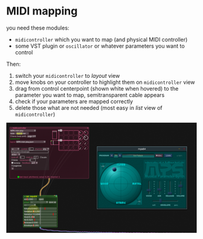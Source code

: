 # MIDI mapping

you need these modules:

- `midicontroller` which you want to map (and physical MIDI controller)
- some VST plugin or `oscillator` or whatever parameters you want to control

Then:

1) switch your `midicontroller` to *layout* view
2) move knobs on your controller to highlight them on `midicontroller` view
3) drag from control centerpoint (shown white when hovered) to the parameter you want to map, semitransparent cable appears
4) check if your parameters are mapped correctly
5) delete those what are not needed (most easy in *list* view of `midicontroller`)

![](midi_mapping.png)

